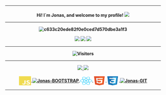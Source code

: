 <hr>
<h4 align="center">
Hi! I´m Jonas, and welcome to my profile! <img src="https://media.giphy.com/media/hvRJCLFzcasrR4ia7z/giphy.gif" width="25px">

<hr>
 
![c633c20ede82f0e0ced7d570dbe3a1f3](https://user-images.githubusercontent.com/70382532/138322189-2db8df52-9dcb-40a0-88a8-c365466bd33d.gif)


 
<div> 
 <div align="center">
  <a href="https://www.youtube.com/channel/UCENSb4uzt2RI-N-JKk6CMjw" target="_blank"><img src="https://img.shields.io/badge/YouTube-FF0000?style=for-the-badge&logo=youtube&logoColor=white" target="_blank"></a>
  <a href="https://dev.to/jonasamilton" target="_blank"><img src="https://img.shields.io/badge/dev.to-0A0A0A?style=for-the-badge&logo=dev-dot-to&logoColor=white" target="_blank"></a>
  <a href="https://www.linkedin.com/in/jonas-ag-silva/" target="_blank"><img src="https://img.shields.io/badge/-LinkedIn-%230077B5?style=for-the-badge&logo=linkedin&logoColor=white" target="_blank"></a> 
</div>
  <hr>

 ![Visitors](https://visitor-badge.glitch.me/badge?page_id=jonas-amilton&left_color=green&right_color=red)

 
 <hr>
 
 <div>
<div align="center">
  <a href="https://github.com/jonas-amilton">
  <img height="180em" src="https://github-readme-stats.vercel.app/api?username=jonas-amilton&show_icons=true&theme=dracula&include_all_commits=true&count_private=true"/>
  <img height="180em" src="https://github-readme-stats.vercel.app/api/top-langs/?username=jonas-amilton&layout=compact&langs_count=7&theme=dracula"/>
</div>
  
 
  
<div align="center"><br>
  <img align="center" alt="jonas-Js" height="30" width="40" src="https://raw.githubusercontent.com/devicons/devicon/master/icons/javascript/javascript-plain.svg">
  <img align="center" alt="Jonas-BOOTSTRAP" height="30" width="40" src="https://cdn.jsdelivr.net/gh/devicons/devicon/icons/bootstrap/bootstrap-original.svg" />
  <img align="center" alt="jonas-React" height="30" width="40" src="https://raw.githubusercontent.com/devicons/devicon/master/icons/react/react-original.svg">
  <img align="center" alt="jonas-HTML" height="30" width="40" src="https://raw.githubusercontent.com/devicons/devicon/master/icons/html5/html5-original.svg">
  <img align="center" alt="jonas-CSS" height="30" width="40" src="https://raw.githubusercontent.com/devicons/devicon/master/icons/css3/css3-original.svg">
  <img align="center" alt="Jonas-GIT" height="30" width="40" src="https://cdn.jsdelivr.net/gh/devicons/devicon/icons/git/git-original.svg" />

 <hr>
